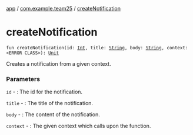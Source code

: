 [app](../index.md) / [com.example.team25](index.md) / [createNotification](./create-notification.md)

# createNotification

`fun createNotification(id: `[`Int`](https://kotlinlang.org/api/latest/jvm/stdlib/kotlin/-int/index.html)`, title: `[`String`](https://kotlinlang.org/api/latest/jvm/stdlib/kotlin/-string/index.html)`, body: `[`String`](https://kotlinlang.org/api/latest/jvm/stdlib/kotlin/-string/index.html)`, context: <ERROR CLASS>): `[`Unit`](https://kotlinlang.org/api/latest/jvm/stdlib/kotlin/-unit/index.html)

Creates a notification from a given context.

### Parameters

`id` - : The id for the notification.

`title` - : The title of the notification.

`body` - : The content of the notification.

`context` - : The given context which calls upon the function.